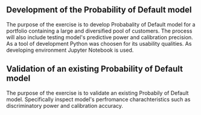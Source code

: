 ## Development of the Probability of Default model
The purpose of the exercise is to develop Probabality of Default model for a portfolio containing a large and diversified pool of customers. The process will also include testing model's predictive power and calibration precision. As a tool of development Python was choosen for its usability qualities. As developing environment Jupyter Notebook is used.

## Validation of an existing Probability of Default model
The purpose of the exercise is to validate an existing Probabily of Default model. Specifically inspect model's perfromance charachteristics such as discriminatory power and calibration accuracy.
